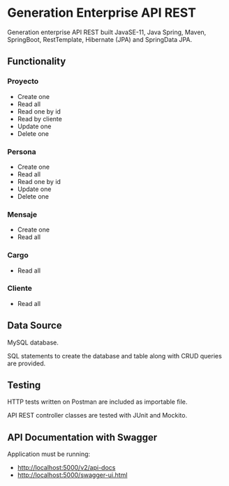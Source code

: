 # Generation Enterprise API REST
Generation enterprise API REST built JavaSE-11, Java Spring, Maven, SpringBoot, RestTemplate, Hibernate (JPA) and SpringData JPA.
## Functionality
### Proyecto
- Create one
- Read all
- Read one by id
- Read by cliente
- Update one
- Delete one
### Persona
- Create one
- Read all
- Read one by id
- Update one
- Delete one
### Mensaje
- Create one
- Read all
### Cargo
- Read all
### Cliente
- Read all
## Data Source
MySQL database.

SQL statements to create the database and table along with CRUD queries are provided.
## Testing
HTTP tests written on Postman are included as importable file.

API REST controller classes are tested with JUnit and Mockito.
## API Documentation with Swagger
Application must be running:
- [http://localhost:5000/v2/api-docs](http://localhost:5000/v2/api-docs)
- [http://localhost:5000/swagger-ui.html](http://localhost:5000/swagger-ui.html)